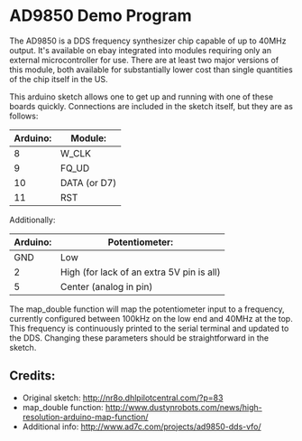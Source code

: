 # AD9850 Demo Program

The AD9850 is a DDS frequency synthesizer chip capable of up to 40MHz output. It's available on ebay integrated into modules requiring only an external microcontroller for use. There are at least two major versions of this module, both available for substantially lower cost than single quantities of the chip itself in the US.

This arduino sketch allows one to get up and running with one of these boards quickly. Connections are included in the sketch itself, but they are as follows:

Arduino: | Module:
---------|--------
8        | W_CLK
9        | FQ_UD
10       | DATA (or D7)
11       | RST

Additionally:

Arduino: | Potentiometer:
---------|---------------
GND      | Low
2        | High (for lack of an extra 5V pin is all)
5        | Center (analog in pin)

The map_double function will map the potentiometer input to a frequency, currently configured between 100kHz on the low end and 40MHz at the top. This frequency is continuously printed to the serial terminal and updated to the DDS. Changing these parameters should be straightforward in the sketch.


## Credits:

* Original sketch: http://nr8o.dhlpilotcentral.com/?p=83
* map_double function: http://www.dustynrobots.com/news/high-resolution-arduino-map-function/
* Additional info: http://www.ad7c.com/projects/ad9850-dds-vfo/
